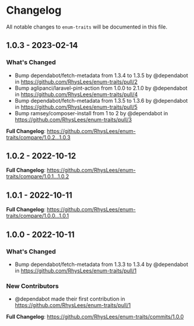 # Changelog

All notable changes to `enum-traits` will be documented in this file.

## 1.0.3 - 2023-02-14

### What's Changed

- Bump dependabot/fetch-metadata from 1.3.4 to 1.3.5 by @dependabot in https://github.com/RhysLees/enum-traits/pull/2
- Bump aglipanci/laravel-pint-action from 1.0.0 to 2.1.0 by @dependabot in https://github.com/RhysLees/enum-traits/pull/4
- Bump dependabot/fetch-metadata from 1.3.5 to 1.3.6 by @dependabot in https://github.com/RhysLees/enum-traits/pull/5
- Bump ramsey/composer-install from 1 to 2 by @dependabot in https://github.com/RhysLees/enum-traits/pull/3

**Full Changelog**: https://github.com/RhysLees/enum-traits/compare/1.0.2...1.0.3

## 1.0.2 - 2022-10-12

**Full Changelog**: https://github.com/RhysLees/enum-traits/compare/1.0.1...1.0.2

## 1.0.1 - 2022-10-11

**Full Changelog**: https://github.com/RhysLees/enum-traits/compare/1.0.0...1.0.1

## 1.0.0 - 2022-10-11

### What's Changed

- Bump dependabot/fetch-metadata from 1.3.3 to 1.3.4 by @dependabot in https://github.com/RhysLees/enum-traits/pull/1

### New Contributors

- @dependabot made their first contribution in https://github.com/RhysLees/enum-traits/pull/1

**Full Changelog**: https://github.com/RhysLees/enum-traits/commits/1.0.0
